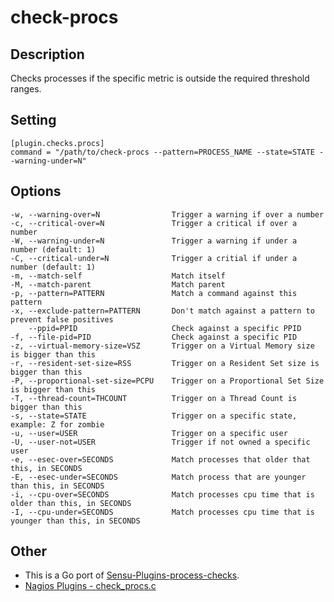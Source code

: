 # check-procs
## Description

Checks processes if the specific metric is outside the required threshold ranges.

## Setting

```
[plugin.checks.procs]
command = "/path/to/check-procs --pattern=PROCESS_NAME --state=STATE --warning-under=N"
```
## Options

```
-w, --warning-over=N                Trigger a warning if over a number
-c, --critical-over=N               Trigger a critical if over a number
-W, --warning-under=N               Trigger a warning if under a number (default: 1)
-C, --critical-under=N              Trigger a critial if under a number (default: 1)
-m, --match-self                    Match itself
-M, --match-parent                  Match parent
-p, --pattern=PATTERN               Match a command against this pattern
-x, --exclude-pattern=PATTERN       Don't match against a pattern to prevent false positives
    --ppid=PPID                     Check against a specific PPID
-f, --file-pid=PID                  Check against a specific PID
-z, --virtual-memory-size=VSZ       Trigger on a Virtual Memory size is bigger than this
-r, --resident-set-size=RSS         Trigger on a Resident Set size is bigger than this
-P, --proportional-set-size=PCPU    Trigger on a Proportional Set Size is bigger than this
-T, --thread-count=THCOUNT          Trigger on a Thread Count is bigger than this
-s, --state=STATE                   Trigger on a specific state, example: Z for zombie
-u, --user=USER                     Trigger on a specific user
-U, --user-not=USER                 Trigger if not owned a specific user
-e, --esec-over=SECONDS             Match processes that older that this, in SECONDS
-E, --esec-under=SECONDS            Match process that are younger than this, in SECONDS
-i, --cpu-over=SECONDS              Match processes cpu time that is older than this, in SECONDS
-I, --cpu-under=SECONDS             Match processes cpu time that is younger than this, in SECONDS
```

## Other

* This is a Go port of [Sensu-Plugins-process-checks](https://github.com/sensu-plugins/sensu-plugins-process-checks).
* [Nagios Plugins - check_procs.c](https://github.com/nagios-plugins/nagios-plugins/blob/master/plugins/check_procs.c)
